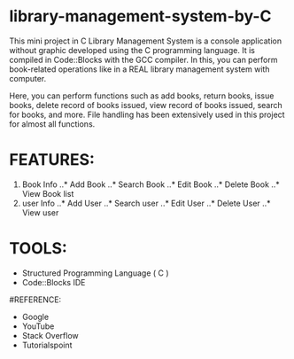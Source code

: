 # library-management-system-by-C

This mini project in C Library Management System is a console application without graphic
developed using the C programming language. It is compiled in Code::Blocks with the GCC compiler. 
In this, you can perform book-related operations like in a REAL library management system with computer.

Here, you can perform functions such as add books, return books, issue books, delete record of books issued, view record of books issued, 
search for books, and more. File handling has been extensively used in this project for almost all functions. 

# FEATURES:
  1. Book Info
    ..* Add Book
    ..* Search Book
    ..* Edit Book
    ..* Delete Book
    ..* View Book list
  2. user Info
    ..* Add User
    ..* Search user
    ..* Edit User
    ..* Delete User
    ..* View user
 
 # TOOLS:
   - Structured Programming Language ( C )
   - Code::Blocks IDE
   
#REFERENCE:
  - Google
  - YouTube
  - Stack Overflow
  - Tutorialspoint

  
